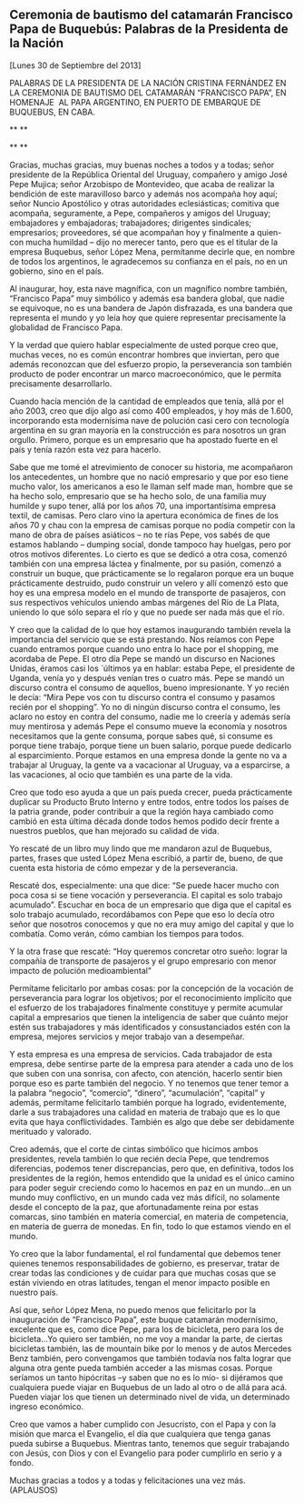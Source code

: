 Ceremonia de bautismo del catamarán Francisco Papa de Buquebús: Palabras de la Presidenta de la Nación
------------------------------------------------------------------------------------------------------

[Lunes 30 de Septiembre del 2013]

PALABRAS DE LA PRESIDENTA DE LA NACIÓN CRISTINA FERNÁNDEZ EN LA
CEREMONIA DE BAUTISMO DEL CATAMARÁN “FRANCISCO PAPA”, EN HOMENAJE  AL
PAPA ARGENTINO, EN PUERTO DE EMBARQUE DE BUQUEBUS, EN CABA.

** **

** **

Gracias, muchas gracias, muy buenas noches a todos y a todas; señor
presidente de la República Oriental del Uruguay, compañero y amigo José
Pepe Mujica; señor Arzobispo de Montevideo, que acaba de realizar la
bendición de este maravilloso barco y además nos acompaña hoy aquí;
señor Nuncio Apostólico y otras autoridades eclesiásticas; comitiva que
acompaña, seguramente, a Pepe, compañeros y amigos del Uruguay;
embajadores y embajadoras; trabajadores; dirigentes sindicales;
empresarios; proveedores, sé que acompañan hoy y finalmente a quien- con
mucha humildad – dijo no merecer tanto, pero que es el titular de la
empresa Buquebus, señor López Mena, permítanme decirle que, en nombre de
todos los argentinos, le agradecemos su confianza en el país, no en un
gobierno, sino en el país.

Al inaugurar, hoy, esta nave magnífica, con un magnífico nombre también,
“Francisco Papa” muy simbólico y además esa bandera global, que nadie se
equivoque, no es una bandera de Japón disfrazada, es una bandera que
representa el mundo y yo leía hoy que quiere representar precisamente la
globalidad de Francisco Papa.

Y la verdad que quiero hablar especialmente de usted porque creo que,
muchas veces, no es común encontrar hombres que inviertan, pero que
además reconozcan que del esfuerzo propio, la perseverancia son también
producto de poder encontrar un marco macroeconómico, que le permita
precisamente desarrollarlo.

Cuando hacía mención de la cantidad de empleados que tenía, allá por el
año 2003, creo que dijo algo así como 400 empleados, y hoy más de 1.600,
incorporando esta modernísima nave de polución casi cero con tecnología
argentina en su gran mayoría en la construcción es para nosotros un gran
orgullo. Primero, porque es un empresario que ha apostado fuerte en el
país y tenía razón esta vez para hacerlo.

Sabe que me tomé el atrevimiento de conocer su historia, me acompañaron
los antecedentes, un hombre que no nació empresario y que por eso tiene
mucho valor, los americanos a eso le llaman self made man, hombre que se
ha hecho solo, empresario que se ha hecho solo, de una familia muy
humilde y supo tener, allá por los años 70, una importantísima empresa
textil, de camisas. Pero claro vino la apertura económica de fines de
los años 70 y chau con la empresa de camisas porque no podía competir
con la mano de obra de países asiáticos – no te rías Pepe, vos sabés de
que estamos hablando – dumping social, donde tampoco hay huelgas, pero
por otros motivos diferentes. Lo cierto es que se dedicó a otra cosa,
comenzó también con una empresa láctea y finalmente, por su pasión,
comenzó a construir un buque, que prácticamente se lo regalaron porque
era un buque prácticamente destruido, pudo construir un velero y allí
comenzó esto que hoy es una empresa modelo en el mundo de transporte de
pasajeros, con sus respectivos vehículos uniendo ambas márgenes del Río
de La Plata, uniendo lo que sólo separa el río y que no puede ser nada
más que el río.

Y creo que la calidad de lo que hoy estamos inaugurando también revela
la importancia del servicio que se está prestando. Nos reíamos con Pepe
cuando entramos porque cuando uno entra lo hace por el shopping, me
acordaba de Pepe. El otro día Pepe se mandó un discurso en Naciones
Unidas, éramos casi los ´últimos ya en hablar: estaba Pepe, el
presidente de Uganda, venía yo y después venían tres o cuatro más. Pepe
se mandó un discurso contra el consumo de aquellos, bueno impresionante.
Y yo recién le decía: “Mira Pepe vos con tu discurso contra el consumo y
pasamos recién por el shopping”. Yo no di ningún discurso contra el
consumo, les aclaro no estoy en contra del consumo, nadie me lo creería
y además sería muy mentirosa y además Pepe el consumo mueve la economía
y nosotros necesitamos que la gente consuma, porque sabes qué, si
consume es porque tiene trabajo, porque tiene un buen salario, porque
puede dedicarlo al esparcimiento. Porque estamos en una empresa donde la
gente no va a trabajar al Uruguay, la gente va a vacacionar al Uruguay,
va a esparcirse, a las vacaciones, al ocio que también es una parte de
la vida.      

Creo que todo eso ayuda a que un país pueda crecer, pueda prácticamente
duplicar su Producto Bruto Interno y entre todos, entre todos los países
de la patria grande, poder contribuir a que la región haya cambiado como
cambió en esta última década donde todos hemos podido decir frente a
nuestros pueblos, que han mejorado su calidad de vida.

Yo rescaté de un libro muy lindo que me mandaron azul de Buquebus,
partes, frases que usted López Mena escribió, a partir de, bueno, de que
cuenta esta historia de cómo empezar y de la perseverancia.

Rescaté dos, especialmente: una que dice: “Se puede hacer mucho con poca
cosa si se tiene vocación y perseverancia. El capital es solo trabajo
acumulado”. Escuchar en boca de un empresario que diga que el capital es
solo trabajo acumulado, recordábamos con Pepe que eso lo decía otro
señor que nosotros conocemos y que no era muy amigo del capital y que lo
combatía. Como verán, cómo cambian los tiempos para todos.

Y la otra frase que rescaté: “Hoy queremos concretar otro sueño: lograr
la compañía de transporte de pasajeros y el grupo empresario con menor
impacto de polución medioambiental”

Permítame felicitarlo por ambas cosas: por la concepción de la vocación
de perseverancia para lograr los objetivos; por el reconocimiento
implícito que el esfuerzo de los trabajadores finalmente constituye y
permite acumular capital a empresarios que tienen la inteligencia de
saber que cuánto mejor estén sus trabajadores y más identificados y
consustanciados estén con la empresa, mejores servicios y mejor trabajo
van a desempeñar.

Y esta empresa es una empresa de servicios. Cada trabajador de esta
empresa, debe sentirse parte de la empresa para atender a cada uno de
los que suben con una sonrisa, con afecto, con atención, hacerlo sentir
bien porque eso es parte también del negocio. Y no tenemos que tener
temor a la palabra “negocio”, “comercio”, “dinero”, “acumulación”,
“capital” y además, permítame felicitarlo también porque ha logrado,
evidentemente, darle a sus trabajadores una calidad en materia de
trabajo que es lo que evita que haya conflictividades. También es algo
que debe ser debidamente merituado y valorado.

Creo además, que el corte de cintas simbólico que hicimos ambos
presidentes, revela también lo que recién decía Pepe, que tendremos
diferencias, podemos tener discrepancias, pero que, en definitiva, todos
los presidentes de la región, hemos entendido que la unidad es el único
camino para poder seguir creciendo como lo hacemos en paz en un mundo…en
un mundo muy conflictivo, en un mundo cada vez más difícil, no solamente
desde el concepto de la paz, que afortunadamente reina por estas
comarcas, sino también en materia comercial, en materia de competencia,
en materia de guerra de monedas. En fin, todo lo que estamos viendo en
el mundo.

Yo creo que la labor fundamental, el rol fundamental que debemos tener
quienes tenemos responsabilidades de gobierno, es preservar, tratar de
crear todas las condiciones y de cuidar para que muchas cosas que se
están viviendo en otras latitudes, tengan el menor impacto posible en
nuestro país.

Así que, señor López Mena, no puedo menos que felicitarlo por la
inauguración de “Francisco Papa”, este buque catamarán modernísimo,
excelente que es, como dice Pepe, para los de bicicleta, pero para los
de bicicleta…Yo quiero ser también, no me voy a mandar la parte, de
ciertas bicicletas también, las de mountain bike por lo menos y de autos
Mercedes Benz también, pero convengamos que también todavía nos falta
lograr que alguna otra gente pueda también acceder a las mismas cosas.
Porque seríamos un tanto hipócritas –y saben que no es lo mío- si
dijéramos que cualquiera puede viajar en Buquebus de un lado al otro o
de allá para acá. Pueden viajar los que tienen un determinado nivel de
vida, un determinado ingreso económico.

Creo que vamos a haber cumplido con Jesucristo, con el Papa y con la
misión que marca el Evangelio, el día que cualquiera que tenga ganas
pueda subirse a Buquebus. Mientras tanto, tenemos que seguir trabajando
con Jesús, con Dios y con el Evangelio para poder cumplirlo en serio y a
fondo.   

Muchas gracias a todos y a todas y felicitaciones una vez más.
(APLAUSOS)
